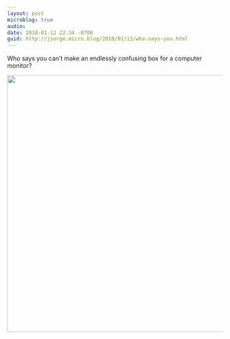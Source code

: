 ```yaml
---
layout: post
microblog: true
audio: 
date: 2018-01-12 22:34 -0700
guid: http://jsorge.micro.blog/2018/01/13/who-says-you.html
---
```

Who says you can’t make an endlessly confusing box for a computer monitor?

<img src="http://mb.jsorge.net/uploads/2018/e2edc74610.jpg" width="600" height="600" />
